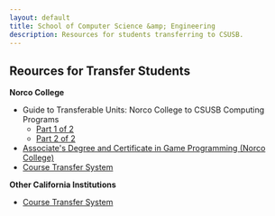 ```yaml
---
layout: default
title: School of Computer Science &amp; Engineering
description: Resources for students transferring to CSUSB.
---
```


## Reources for __Transfer Students__

__Norco College__

- Guide to Transferable Units: Norco College to CSUSB Computing Programs
    - [Part 1 of 2][norco-guide-1]
    - [Part 2 of 2][norco-guide-2]
- [Associate's Degree and Certificate in Game Programming (Norco College)][norco-game]
- [Course Transfer System][assist]

__Other California Institutions__

- [Course Transfer System][assist]

[norco-guide-1]: norco-csusb-computing-transfer-guide-1-of-2.pdf
[norco-guide-2]: norco-csusb-computing-transfer-guide-2-of-2.pdf
[norco-game]: norco-csusb-transfer-guide-game-programming.pdf
[assist]: http://assist.org/

